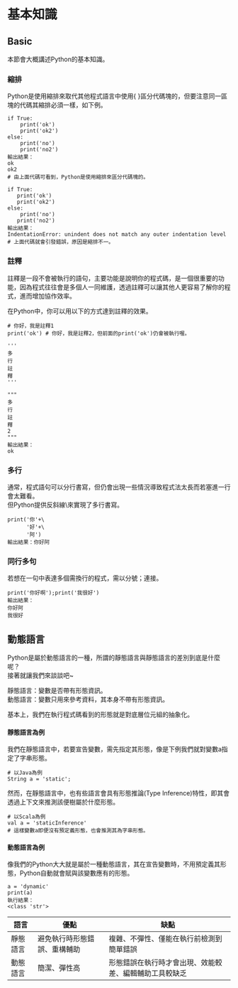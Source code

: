 # 基本知識

## Basic

本節會大概講述Python的基本知識。

### 縮排

Python是使用縮排來取代其他程式語言中使用{ }區分代碼塊的，但要注意同一區塊的代碼其縮排必須一樣，如下例。

```text
if True:
    print('ok')
    print('ok2')
else:
    print('no')
    print('no2')
輸出結果：
ok
ok2
# 由上面代碼可看到，Python是使用縮排來區分代碼塊的。

if True:
   print('ok')
   print('ok2')
else:
    print('no')
   print('no2')
輸出結果：
IndentationError: unindent does not match any outer indentation level
# 上面代碼就會引發錯誤，原因是縮排不一。
```

### 註釋

註釋是一段不會被執行的語句，主要功能是說明你的程式碼，是一個很重要的功能，因為程式往往會是多個人一同維護，透過註釋可以讓其他人更容易了解你的程式，進而增加協作效率。  
  
在Python中，你可以用以下的方式達到註釋的效果。

```text
# 你好，我是註釋1
print('ok') # 你好，我是註釋2，但前面的print('ok')仍會被執行喔。

'''
多
行
註
釋
'''

"""
多
行
註
釋
2
"""
輸出結果：
ok
```

### 多行

通常，程式語句可以分行書寫，但仍會出現一些情況導致程式法太長而若塞進一行會太難看。  
但Python提供反斜線\來實現了多行書寫。

```text
print('你'+\
      '好'+\
      '阿')
輸出結果：你好阿
```

### 同行多句

若想在一句中表達多個需換行的程式，需以分號；連接。

```text
print('你好啊');print('我很好')
輸出結果：
你好阿
我很好
```

## 動態語言

Python是屬於動態語言的一種，所謂的靜態語言與靜態語言的差別到底是什麼呢？  
接著就讓我們來談談吧~

靜態語言：變數是否帶有形態資訊。  
動態語言：變數只用來參考資料，其本身不帶有形態資訊。  
  
基本上，我們在執行程式碼看到的形態就是對底層位元組的抽象化。

#### 靜態語言為例

我們在靜態語言中，若要宣告變數，需先指定其形態，像是下例我們就對變數a指定了字串形態。

```text
# 以Java為例
String a = 'static';
```

然而，在靜態語言中，也有些語言會具有形態推論\(Type Inference\)特性，即其會透過上下文來推測該便樹屬於什麼形態。

```text
# 以Scala為例
val a = 'staticInference'
# 這樣變數a即便沒有預定義形態，也會推測其為字串形態。
```

#### 動態語言為例

像我們的Python大大就是屬於一種動態語言，其在宣告變數時，不用預定義其形態，Python自動就會賦與該變數應有的形態。

```text
a = 'dynamic'
print(a)
執行結果：
<class 'str'>
```

| 語言 | 優點 | 缺點 |
| --- | --- | --- |
| 靜態語言 | 避免執行時形態錯誤、重構輔助 | 複雜、不彈性、僅能在執行前檢測到簡單錯誤 |
| 動態語言 | 簡潔、彈性高 | 形態錯誤在執行時才會出現、效能較差、編輯輔助工具較缺乏 |

